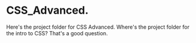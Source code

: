 # CSS_Advanced.

Here's the project folder for CSS Advanced. Where's the project folder for the intro to CSS? That's a good question.